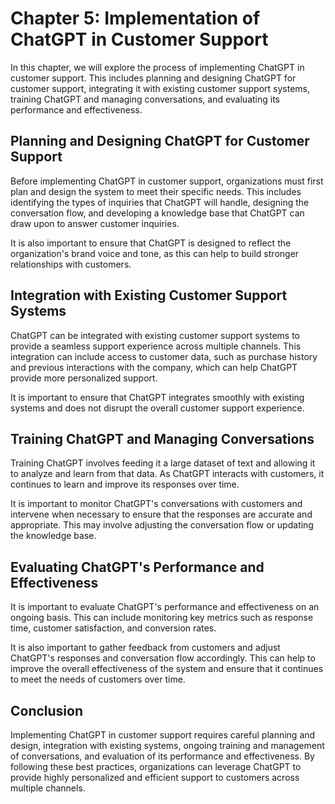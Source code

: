 Chapter 5: Implementation of ChatGPT in Customer Support
========================================================

In this chapter, we will explore the process of implementing ChatGPT in customer support. This includes planning and designing ChatGPT for customer support, integrating it with existing customer support systems, training ChatGPT and managing conversations, and evaluating its performance and effectiveness.

Planning and Designing ChatGPT for Customer Support
---------------------------------------------------

Before implementing ChatGPT in customer support, organizations must first plan and design the system to meet their specific needs. This includes identifying the types of inquiries that ChatGPT will handle, designing the conversation flow, and developing a knowledge base that ChatGPT can draw upon to answer customer inquiries.

It is also important to ensure that ChatGPT is designed to reflect the organization's brand voice and tone, as this can help to build stronger relationships with customers.

Integration with Existing Customer Support Systems
--------------------------------------------------

ChatGPT can be integrated with existing customer support systems to provide a seamless support experience across multiple channels. This integration can include access to customer data, such as purchase history and previous interactions with the company, which can help ChatGPT provide more personalized support.

It is important to ensure that ChatGPT integrates smoothly with existing systems and does not disrupt the overall customer support experience.

Training ChatGPT and Managing Conversations
-------------------------------------------

Training ChatGPT involves feeding it a large dataset of text and allowing it to analyze and learn from that data. As ChatGPT interacts with customers, it continues to learn and improve its responses over time.

It is important to monitor ChatGPT's conversations with customers and intervene when necessary to ensure that the responses are accurate and appropriate. This may involve adjusting the conversation flow or updating the knowledge base.

Evaluating ChatGPT's Performance and Effectiveness
--------------------------------------------------

It is important to evaluate ChatGPT's performance and effectiveness on an ongoing basis. This can include monitoring key metrics such as response time, customer satisfaction, and conversion rates.

It is also important to gather feedback from customers and adjust ChatGPT's responses and conversation flow accordingly. This can help to improve the overall effectiveness of the system and ensure that it continues to meet the needs of customers over time.

Conclusion
----------

Implementing ChatGPT in customer support requires careful planning and design, integration with existing systems, ongoing training and management of conversations, and evaluation of its performance and effectiveness. By following these best practices, organizations can leverage ChatGPT to provide highly personalized and efficient support to customers across multiple channels.

